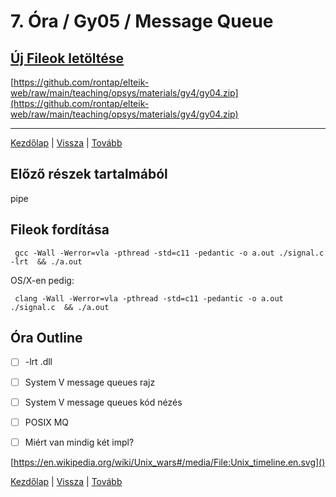 # 7. Óra / Gy05 / Message Queue

## [Új Fileok letöltése](https://github.com/rontap/elteik-web/raw/main/teaching/opsys/materials/gy4/gy04.zip)

[https://github.com/rontap/elteik-web/raw/main/teaching/opsys/materials/gy4/gy04.zip](https://github.com/rontap/elteik-web/raw/main/teaching/opsys/materials/gy4/gy04.zip)

---
[Kezdőlap](index.md)
|
[Vissza](gy5.md)
|
[Tovább](gy7.md)

## Előző részek tartalmából

pipe

## Fileok fordítása

```shell
 gcc -Wall -Werror=vla -pthread -std=c11 -pedantic -o a.out ./signal.c -lrt  && ./a.out 
```

OS/X-en pedig:

```shell
 clang -Wall -Werror=vla -pthread -std=c11 -pedantic -o a.out ./signal.c  && ./a.out 
```

## Óra Outline

- [ ] -lrt .dll
- [ ] System V message queues rajz
- [ ] System V message queues kód nézés
- [ ] POSIX MQ
- [ ] Miért van mindig két impl?



[https://en.wikipedia.org/wiki/Unix_wars#/media/File:Unix_timeline.en.svg]()

[Kezdőlap](index.md)
|
[Vissza](gy5.md)
|
[Tovább](gy7.md)
